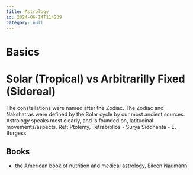 ```yaml
---
title: Astrology
id: 2024-06-14T114239
category: null
---
```


# Basics
# Solar (Tropical) vs Arbitrarilly Fixed (Sidereal)
The constellations were named after the Zodiac. The Zodiac and Nakshatras were defined by the Solar cycle by our most ancient sources. Astrology speaks most clearly, and is founded on, latitudinal movements/aspects. Ref: Ptolemy, Tetrabiblios - Surya Siddhanta - E. Burgess

## Books
- the American book of nutrition and medical astrology, Eileen Naumann
